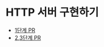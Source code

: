 # HTTP 서버 구현하기

- [1단계 PR](https://github.com/woowacourse/jwp-dashboard-http/pull/37)
- [2,3단계 PR](https://github.com/woowacourse/jwp-dashboard-http/pull/84)
